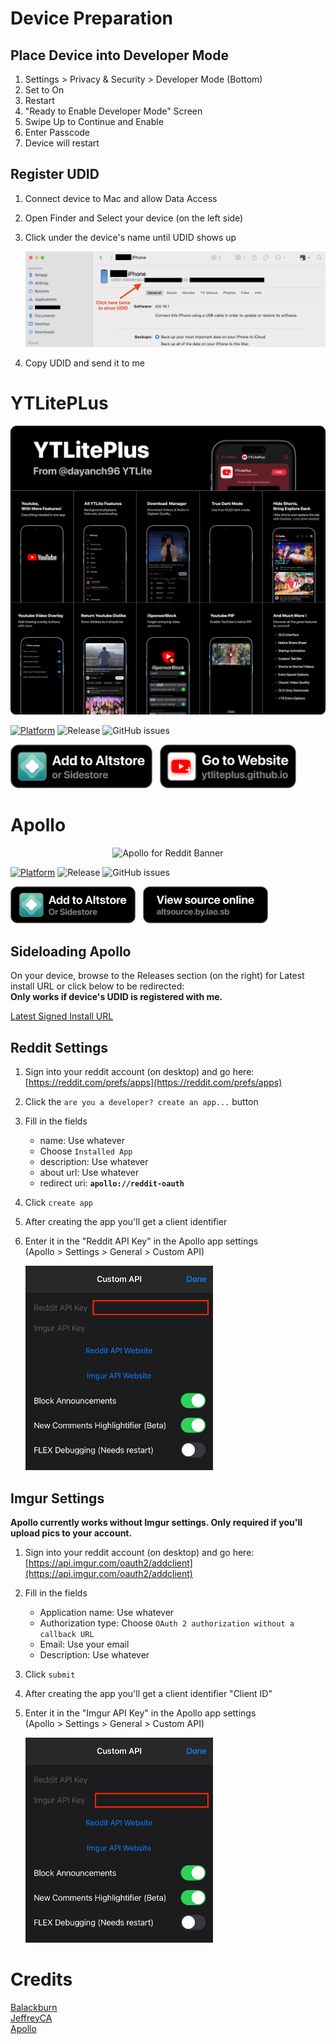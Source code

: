 # Device Preparation

## Place Device into Developer Mode

1. Settings > Privacy & Security > Developer Mode (Bottom) 
2. Set to On
3. Restart
4. "Ready to Enable Developer Mode" Screen
5. Swipe Up to Continue and Enable
6. Enter Passcode
7. Device will restart

## Register UDID

1. Connect device to Mac and allow Data Access
2. Open Finder and Select your device (on the left side)
3. Click under the device's name until UDID shows up

	<img src='https://github.com/penguicky/Sideload/blob/main/images/UDID.png?raw=true' alt='Finder UDID Location' width="500">

4. Copy UDID and send it to me
# YTLitePLus
<p align="center">
  <img src="https://raw.githubusercontent.com/YTLitePlus/Assets/main/Github/Banner.png" alt="YTLitePlus Banner" />
</p>

[![Platform](http://img.shields.io/badge/platform-iOS/iPadOS/macOS-blue.svg)](https://developer.apple.com/iphone/index.action)
![Release](https://img.shields.io/github/downloads/Balackburn/YTLitePlus/total)
![GitHub issues](https://img.shields.io/github/issues-raw/Balackburn/YTLitePlus)

<a href="https://tinyurl.com/YTLiteAltstore"><img src="https://raw.githubusercontent.com/YTLitePlus/Assets/main/Github/Buttons/Altstore.png" height="70"></a>
&nbsp;
<a href="https://balackburn.github.io/YTLitePlus"><img src="https://raw.githubusercontent.com/YTLitePlus/Assets/main/Github/Buttons/Website.png" height="70"></a>
&nbsp;


# Apollo
<p align="center">
  <img src="https://github.com/Balackburn/Apollo/assets/93828569/532f0b7e-8c06-483c-9d04-8b84ada7b972" alt="Apollo for Reddit Banner" />
</p>

[![Platform](http://img.shields.io/badge/platform-iOS/iPadOS/macOS-blue.svg)](https://developer.apple.com/iphone/index.action)
![Release](https://img.shields.io/github/downloads/Balackburn/Apollo/total)
![GitHub issues](https://img.shields.io/github/issues-raw/Balackburn/Apollo)

<a href="https://tinyurl.com/ApolloAltstore"><img src="https://raw.githubusercontent.com/YTLitePlus/Assets/main/Github/Buttons/Altstore/Altstore.png" width="200"></a>
&nbsp;
<a href="https://altsource.by.lao.sb/browse/?source=https%3A%2F%2Fraw.githubusercontent.com%2FBalackburn%2FApollo%2Fmain%2Fapps.json"><img src="https://raw.githubusercontent.com/YTLitePlus/Assets/main/Github/Buttons/Altstore/altsource.by.lao.sb.png"
 width="200"></a>
&nbsp;



## Sideloading Apollo

On your device, browse to the Releases section (on the right) for Latest install URL or click below to be redirected:\
**Only works if device's UDID is registered with me.**

[Latest Signed Install URL](https://github.com/penguicky/Sideload/releases/latest)

## Reddit Settings

1. Sign into your reddit account (on desktop) and go here:  
    [https://reddit.com/prefs/apps](https://reddit.com/prefs/apps)
2. Click the `are you a developer? create an app...` button
3. Fill in the fields
	* name: Use whatever
	* Choose `Installed App`
	* description: Use whatever
	* about url: Use whatever
	* redirect uri: **`apollo://reddit-oauth`**
4. Click `create app`

5. After creating the app you'll get a client identifier

6. Enter it in the "Reddit API Key" in the Apollo app settings\
   (Apollo > Settings > General > Custom API)

	<img src='https://github.com/penguicky/Sideload/blob/main/images/redditAPI.png?raw=true' alt='Apollo Reddit Api Location' width="300">

## Imgur Settings
**Apollo currently works without Imgur settings. Only required if you'll upload pics to your account.**

1. Sign into your reddit account (on desktop) and go here:  
    [https://api.imgur.com/oauth2/addclient](https://api.imgur.com/oauth2/addclient)
2. Fill in the fields
    
	* Application name: Use whatever
	* Authorization type: Choose `OAuth 2 authorization without a callback URL`
	* Email: Use your email
	* Description: Use whatever

3. Click `submit`
4. After creating the app you'll get a client identifier "Client ID"
5. Enter it in the "Imgur API Key" in the Apollo app settings\
   (Apollo > Settings > General > Custom API)

	<img src='https://github.com/penguicky/Sideload/blob/7dbbed2f47d57e9eecea48ecd8657f6799d57ec5/images/imgurAPI.png?raw=true' alt="Apollo Imgur Api Location" width="300">

# Credits 

[Balackburn](https://github.com/Balackburn/Apollo)\
[JeffreyCA](https://github.com/JeffreyCA/Apollo-ImprovedCustomApi)\
[Apollo](https://apolloapp.io/)
